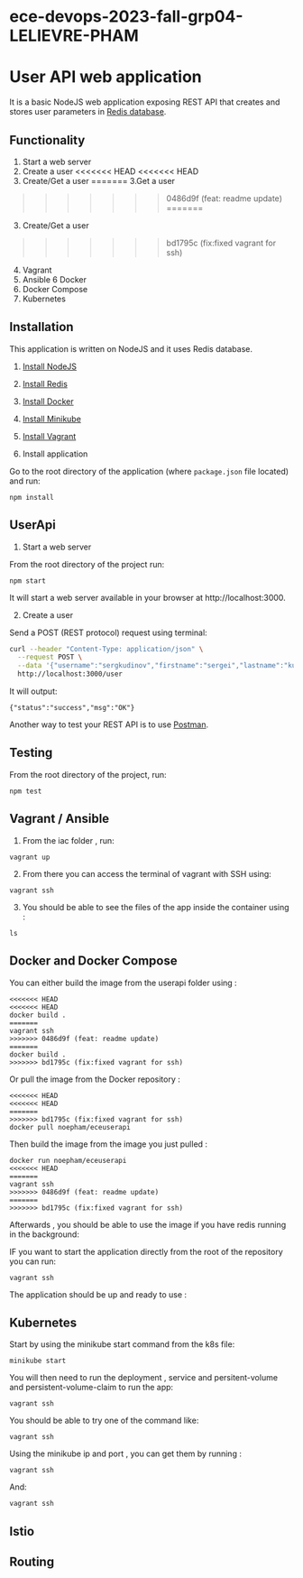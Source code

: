 # ece-devops-2023-fall-grp04-LELIEVRE-PHAM
# User API web application

It is a basic NodeJS web application exposing REST API that creates and stores user parameters in [Redis database](https://redis.io/).

## Functionality

1. Start a web server
2. Create a user
<<<<<<< HEAD
<<<<<<< HEAD
3. Create/Get a user
=======
3.Get a user
>>>>>>> 0486d9f (feat: readme update)
=======
3. Create/Get a user
>>>>>>> bd1795c (fix:fixed vagrant for ssh)
4. Vagrant
5. Ansible
6  Docker
7. Docker Compose
8. Kubernetes


## Installation

This application is written on NodeJS and it uses Redis database.

1. [Install NodeJS](https://nodejs.org/en/download/)

2. [Install Redis](https://redis.io/download)

3. [Install Docker](https://docs.docker.com/engine/install/)

4. [Install Minikube](https://kubernetes.io/fr/docs/tasks/tools/install-minikube/)
    
5. [Install Vagrant](https://developer.hashicorp.com/vagrant/install?product_intent=vagrant)


6. Install application

Go to the root directory of the application (where `package.json` file located) and run:

```
npm install 
```

## UserApi

1. Start a web server

From the root directory of the project run:

```
npm start
```

It will start a web server available in your browser at http://localhost:3000.

2. Create a user

Send a POST (REST protocol) request using terminal:

```bash
curl --header "Content-Type: application/json" \
  --request POST \
  --data '{"username":"sergkudinov","firstname":"sergei","lastname":"kudinov"}' \
  http://localhost:3000/user
```

It will output:

```
{"status":"success","msg":"OK"}
```

Another way to test your REST API is to use [Postman](https://www.postman.com/).

## Testing

From the root directory of the project, run:

```
npm test
```

## Vagrant / Ansible

1. From the iac folder , run:

```
vagrant up
```

2. From there you can access the terminal of vagrant with SSH using:

```
vagrant ssh
```

3. You should be able to see the files of the app inside the container using :

```
ls
```


## Docker and Docker Compose

You can either build the image from the userapi folder using :

```
<<<<<<< HEAD
<<<<<<< HEAD
docker build . 
=======
vagrant ssh
>>>>>>> 0486d9f (feat: readme update)
=======
docker build . 
>>>>>>> bd1795c (fix:fixed vagrant for ssh)
```

Or pull the image from the Docker repository :

```
<<<<<<< HEAD
<<<<<<< HEAD
=======
>>>>>>> bd1795c (fix:fixed vagrant for ssh)
docker pull noepham/eceuserapi
```

Then build the image from the image you just pulled :


```
docker run noepham/eceuserapi
<<<<<<< HEAD
=======
vagrant ssh
>>>>>>> 0486d9f (feat: readme update)
=======
>>>>>>> bd1795c (fix:fixed vagrant for ssh)
```

Afterwards , you should be able to use the image if you have redis running in the background:


IF you want to start the application directly from the root of the repository you can run:

```
vagrant ssh
```

The application should be up and ready to use :


## Kubernetes 

Start by using the minikube start command from the k8s file:

```
minikube start
```

You will then need to run the deployment , service and persitent-volume and persistent-volume-claim to run the app:

```
vagrant ssh
```

You should be able to try one of the command like:

```
vagrant ssh
```

Using the minikube ip and port , you can get them by running : 

```
vagrant ssh
```

And:

```
vagrant ssh
```

## Istio


## Routing













